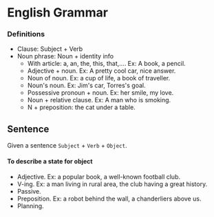 # English Grammar

### Definitions

- Clause: Subject + Verb
- Noun phrase: Noun + identity info
  - With article: a, an, the, this, that,.... Ex: A book, a pencil.
  - Adjective + noun. Ex: A pretty cool car, nice answer.
  - Noun of noun. Ex: a cup of life, a book of traveller.
  - Noun's noun. Ex: Jim's car, Torres's goal.
  - Possessive pronoun + noun. Ex: her smile, my love.
  - Noun + relative clause. Ex: A man who is smoking.
  - N + preposition: the cat under a table.

## Sentence

Given a sentence `Subject` + `Verb` + `Object`.

#### To describe a state for object

- Adjective. Ex: a popular book, a well-known football club.
- V-ing. Ex: a man living in rural area, the club having a great history.
- Passive.
- Preposition. Ex: a robot behind the wall, a chanderliers above us.
- Planning.
